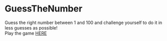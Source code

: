 # GuessTheNumber
Guess the right number between 1 and 100 and challenge yourself to do it in less guesses as possible!<br>
Play the game <a href="https://guessthenumber-barba.netlify.app/">HERE</a>
